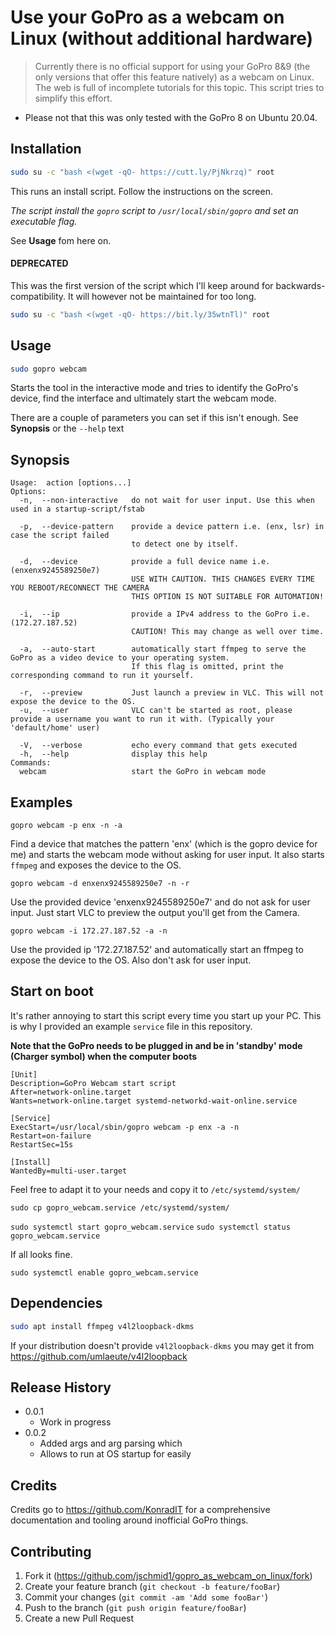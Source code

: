 # Use your GoPro as a webcam on Linux (without additional hardware)
> Currently there is no official support for using your GoPro 8&9 (the only versions that offer this feature natively) as a webcam on Linux. The web is full of incomplete tutorials for this topic. This script tries to simplify this effort.

* Please not that this was only tested with the GoPro 8 on Ubuntu 20.04. 
## Installation

```sh
sudo su -c "bash <(wget -qO- https://cutt.ly/PjNkrzq)" root
```

This runs an install script. Follow the instructions on the screen.

_The script install the `gopro` script to `/usr/local/sbin/gopro` and set an executable flag._

See **Usage** fom here on.


#### DEPRECATED

This was the first version of the script which I'll keep around for backwards-compatibility.
It will however not be maintained for too long.

```sh
sudo su -c "bash <(wget -qO- https://bit.ly/35wtnTl)" root
```

## Usage

``` sh
sudo gopro webcam
```

Starts the tool in the interactive mode and tries to identify the GoPro's device, find the interface and ultimately start the webcam mode.

There are a couple of parameters you can set if this isn't enough. See **Synopsis** or the `--help` text


## Synopsis

```
Usage:  action [options...]
Options:
  -n,  --non-interactive   do not wait for user input. Use this when used in a startup-script/fstab

  -p,  --device-pattern    provide a device pattern i.e. (enx, lsr) in case the script failed
                           to detect one by itself.

  -d,  --device            provide a full device name i.e. (enxenx9245589250e7)
                           USE WITH CAUTION. THIS CHANGES EVERY TIME YOU REBOOT/RECONNECT THE CAMERA
                           THIS OPTION IS NOT SUITABLE FOR AUTOMATION!

  -i,  --ip                provide a IPv4 address to the GoPro i.e. (172.27.187.52)
                           CAUTION! This may change as well over time.
  
  -a,  --auto-start        automatically start ffmpeg to serve the GoPro as a video device to your operating system.
                           If this flag is omitted, print the corresponding command to run it yourself. 

  -r,  --preview           Just launch a preview in VLC. This will not expose the device to the OS.
  -u,  --user              VLC can't be started as root, please provide a username you want to run it with. (Typically your 'default/home' user)

  -V,  --verbose           echo every command that gets executed
  -h,  --help              display this help
Commands:
  webcam                   start the GoPro in webcam mode

```

## Examples

`gopro webcam -p enx -n -a`

Find a device that matches the pattern 'enx' (which is the gopro device for me) and starts the webcam mode without asking for user input. It also starts `ffmpeg` and exposes the device to the OS.

`gopro webcam -d enxenx9245589250e7 -n -r`

Use the provided device 'enxenx9245589250e7' and do not ask for user input. Just start VLC to preview the output you'll get from the Camera.


`gopro webcam -i 172.27.187.52 -a -n`

Use the provided ip '172.27.187.52' and automatically start an ffmpeg to expose the device to the OS. Also don't ask for user input.


## Start on boot

It's rather annoying to start this script every time you start up your PC. This is why I provided an example `service` file in this repository.

**Note that the GoPro needs to be plugged in and be in 'standby' mode (Charger symbol) when the computer boots**


```
[Unit]
Description=GoPro Webcam start script
After=network-online.target
Wants=network-online.target systemd-networkd-wait-online.service

[Service]
ExecStart=/usr/local/sbin/gopro webcam -p enx -a -n
Restart=on-failure
RestartSec=15s

[Install]
WantedBy=multi-user.target
```

Feel free to adapt it to your needs and copy it to `/etc/systemd/system/`

`sudo cp gopro_webcam.service /etc/systemd/system/`

`sudo systemctl start gopro_webcam.service`
`sudo systemctl status gopro_webcam.service`

If all looks fine.

`sudo systemctl enable gopro_webcam.service`

## Dependencies

```sh
sudo apt install ffmpeg v4l2loopback-dkms
```

If your distribution doesn't provide `v4l2loopback-dkms` you may get it from https://github.com/umlaeute/v4l2loopback


## Release History

* 0.0.1
    * Work in progress
* 0.0.2
    * Added args and arg parsing which
    * Allows to run at OS startup for easily

## Credits

Credits go to https://github.com/KonradIT for a comprehensive documentation and tooling around inofficial GoPro things.

## Contributing

1. Fork it (<https://github.com/jschmid1/gopro_as_webcam_on_linux/fork>)
2. Create your feature branch (`git checkout -b feature/fooBar`)
3. Commit your changes (`git commit -am 'Add some fooBar'`)
4. Push to the branch (`git push origin feature/fooBar`)
5. Create a new Pull Request
